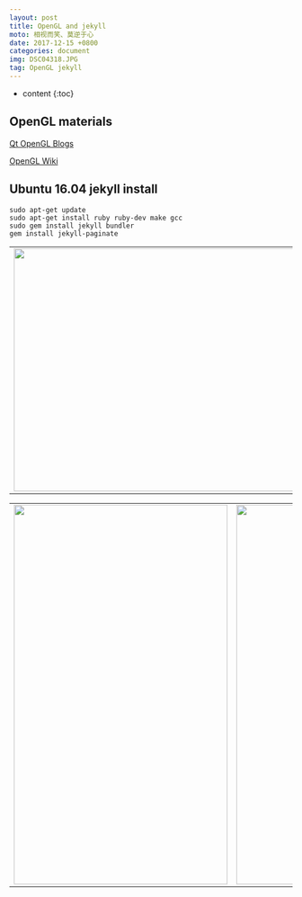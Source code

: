 ```yaml
---
layout: post
title: OpenGL and jekyll
moto: 相视而笑、莫逆于心
date: 2017-12-15 +0800
categories: document
img: DSC04318.JPG
tag: OpenGL jekyll
---
```


* content
{:toc}


## OpenGL materials

[Qt OpenGL Blogs](http://blog.csdn.net/cly116/article/details/47184729)

[OpenGL Wiki](https://www.khronos.org/opengl/wiki/Main_Page)


## Ubuntu 16.04 jekyll install

```
sudo apt-get update
sudo apt-get install ruby ruby-dev make gcc
sudo gem install jekyll bundler
gem install jekyll-paginate
```

<table border="0" align="center">
<tr>
<td align="center">
<img src="/assets/myPhotos/IMG_20171210_121319.jpg" width="768" height="432"/>
</td>
</tr>
</table>
<table border="0" align="center">
<tr>
<td align="center">
<img src="/assets/myPhotos/IMG_20171210_120038.jpg" width="380" height="675"/>
</td>
<td align="center">
<img src="/assets/myPhotos/IMG_20171210_122344.jpg" width="380" height="675"/>
</td>
</tr>
</table>